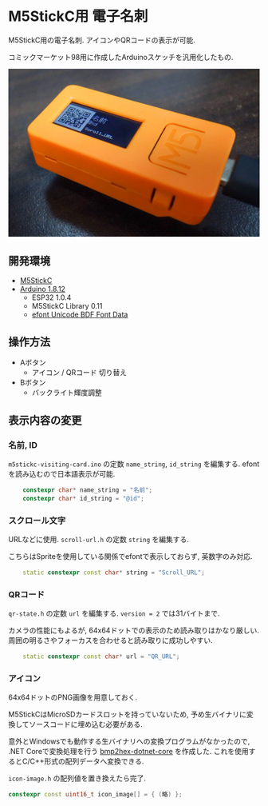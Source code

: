 # M5StickC用 電子名刺

M5StickC用の電子名刺.
アイコンやQRコードの表示が可能.

コミックマーケット98用に作成したArduinoスケッチを汎用化したもの.

![M5StickC用 電子名刺](images/m5stickc-visiting-card.jpg)

## 開発環境

- [M5StickC](https://docs.m5stack.com/#/en/core/m5stickc)
- [Arduino 1.8.12](https://www.arduino.cc/)
  - ESP32 1.0.4
  - M5StickC Library 0.11
  - [efont Unicode BDF Font Data](https://github.com/tanakamasayuki/efont)

## 操作方法

- Aボタン
  - アイコン / QRコード 切り替え
- Bボタン
  - バックライト輝度調整

## 表示内容の変更

### 名前, ID

`m5stickc-visiting-card.ino` の定数 `name_string`, `id_string` を編集する.
efontを読み込むので日本語表示が可能.

```cpp
    constexpr char* name_string = "名前";
    constexpr char* id_string = "@id";
```

### スクロール文字

URLなどに使用. `scroll-url.h` の定数 `string` を編集する.

こちらはSpriteを使用している関係でefontで表示しておらず, 英数字のみ対応.

```cpp
    static constexpr const char* string = "Scroll_URL";
```

### QRコード

`qr-state.h` の定数 `url` を編集する. `version = 2` では31バイトまで.

カメラの性能にもよるが, 64x64ドットでの表示のため読み取りはかなり厳しい.
周囲の明るさやフォーカスを合わせると読み取りに成功しやすい.

```cpp
    static constexpr const char* url = "QR_URL";
```

### アイコン

64x64ドットのPNG画像を用意しておく.

M5StickCはMicroSDカードスロットを持っていないため, 予め生バイナリに変換してソースコードに埋め込む必要がある.

意外とWindowsでも動作する生バイナリへの変換プログラムがなかったので, .NET Coreで変換処理を行う [bmp2hex-dotnet-core](https://github.com/nnm-t/bmp2hex-dotnet-core) を作成した.
これを使用するとC/C++形式の配列データへ変換できる.

`icon-image.h` の配列値を置き換えたら完了.

```cpp
constexpr const uint16_t icon_image[] = { (略) };
```
